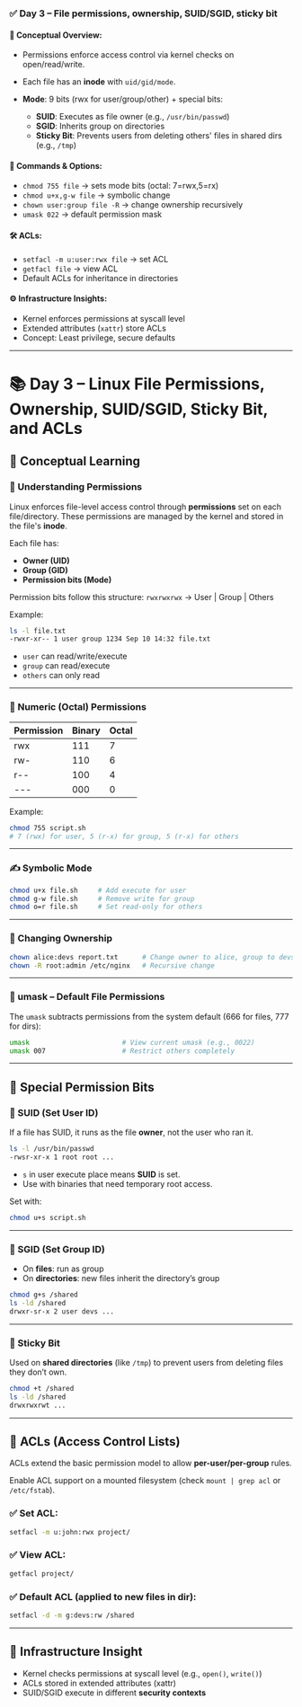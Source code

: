 
### ✅ **Day 3 – File permissions, ownership, SUID/SGID, sticky bit**

#### 🧠 **Conceptual Overview**:

* Permissions enforce access control via kernel checks on open/read/write.
* Each file has an **inode** with `uid/gid/mode`.
* **Mode**: 9 bits (rwx for user/group/other) + special bits:

  * **SUID**: Executes as file owner (e.g., `/usr/bin/passwd`)
  * **SGID**: Inherits group on directories
  * **Sticky Bit**: Prevents users from deleting others' files in shared dirs (e.g., `/tmp`)

#### 🔧 **Commands & Options**:

* `chmod 755 file` → sets mode bits (octal: 7=rwx,5=rx)
* `chmod u+x,g-w file` → symbolic change
* `chown user:group file -R` → change ownership recursively
* `umask 022` → default permission mask

#### 🛠️ **ACLs**:

* `setfacl -m u:user:rwx file` → set ACL
* `getfacl file` → view ACL
* Default ACLs for inheritance in directories

#### ⚙️ **Infrastructure Insights**:

* Kernel enforces permissions at syscall level
* Extended attributes (`xattr`) store ACLs
* Concept: Least privilege, secure defaults
---

# 📚 Day 3 – Linux File Permissions, Ownership, SUID/SGID, Sticky Bit, and ACLs

## 🧠 Conceptual Learning

### 🔐 Understanding Permissions

Linux enforces file-level access control through **permissions** set on each file/directory. These permissions are managed by the kernel and stored in the file's **inode**.

Each file has:

* **Owner (UID)**
* **Group (GID)**
* **Permission bits (Mode)**

Permission bits follow this structure:
`rwxrwxrwx` → User | Group | Others

Example:

```bash
ls -l file.txt
-rwxr-xr-- 1 user group 1234 Sep 10 14:32 file.txt
```

* `user` can read/write/execute
* `group` can read/execute
* `others` can only read

---

### 🔢 Numeric (Octal) Permissions

| Permission | Binary | Octal |
| ---------- | ------ | ----- |
| rwx        | 111    | 7     |
| rw-        | 110    | 6     |
| r--        | 100    | 4     |
| ---        | 000    | 0     |

Example:

```bash
chmod 755 script.sh
# 7 (rwx) for user, 5 (r-x) for group, 5 (r-x) for others
```

---

### ✍️ Symbolic Mode

```bash
chmod u+x file.sh     # Add execute for user
chmod g-w file.sh     # Remove write for group
chmod o=r file.sh     # Set read-only for others
```

---

### 👤 Changing Ownership

```bash
chown alice:devs report.txt      # Change owner to alice, group to devs
chown -R root:admin /etc/nginx   # Recursive change
```

---

### 🧰 umask – Default File Permissions

The `umask` subtracts permissions from the system default (666 for files, 777 for dirs):

```bash
umask                       # View current umask (e.g., 0022)
umask 007                   # Restrict others completely
```

---

## 🧨 Special Permission Bits

### 🔸 SUID (Set User ID)

If a file has SUID, it runs as the file **owner**, not the user who ran it.

```bash
ls -l /usr/bin/passwd
-rwsr-xr-x 1 root root ...
```

* `s` in user execute place means **SUID** is set.
* Use with binaries that need temporary root access.

Set with:

```bash
chmod u+s script.sh
```

---

### 🔸 SGID (Set Group ID)

* On **files**: run as group
* On **directories**: new files inherit the directory’s group

```bash
chmod g+s /shared
ls -ld /shared
drwxr-sr-x 2 user devs ...
```

---

### 🔸 Sticky Bit

Used on **shared directories** (like `/tmp`) to prevent users from deleting files they don’t own.

```bash
chmod +t /shared
ls -ld /shared
drwxrwxrwt ...
```

---

## 🔐 ACLs (Access Control Lists)

ACLs extend the basic permission model to allow **per-user/per-group** rules.

Enable ACL support on a mounted filesystem (check `mount | grep acl` or `/etc/fstab`).

### ✅ Set ACL:

```bash
setfacl -m u:john:rwx project/
```

### ✅ View ACL:

```bash
getfacl project/
```

### ✅ Default ACL (applied to new files in dir):

```bash
setfacl -d -m g:devs:rw /shared
```

---

## 🧠 Infrastructure Insight

* Kernel checks permissions at syscall level (e.g., `open()`, `write()`)
* ACLs stored in extended attributes (xattr)
* SUID/SGID execute in different **security contexts**

